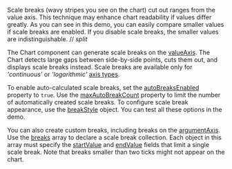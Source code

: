 Scale breaks (wavy stripes you see on the chart) cut out ranges from the value axis. This technique may enhance chart readability if values differ greatly. As you can see in this demo, you can easily compare smaller values if scale breaks are enabled. If you disable scale breaks, the smaller values are indistinguishable. 
// _split_

The Chart component can generate scale breaks on the [valueAxis](/Documentation/ApiReference/UI_Components/dxChart/Configuration/valueAxis/). The Chart detects large gaps between side-by-side points, cuts them out, and displays scale breaks instead. Scale breaks are available only for *'continuous'* or *'logarithmic'* [axis types](/Documentation/ApiReference/UI_Components/dxChart/Configuration/valueAxis/#type).

To enable auto-calculated scale breaks, set the [autoBreaksEnabled](/Documentation/ApiReference/UI_Components/dxChart/Configuration/valueAxis/#autoBreaksEnabled) property to `true`. Use the [maxAutoBreakCount](/Documentation/ApiReference/UI_Components/dxChart/Configuration/valueAxis/#maxAutoBreakCount) property to limit the number of automatically created scale breaks. To configure scale break appearance, use the [breakStyle](/Documentation/ApiReference/UI_Components/dxChart/Configuration/valueAxis/breakStyle/) object. You can test all these options in the demo.

You can also create custom breaks, including breaks on the [argumentAxis](/Documentation/ApiReference/UI_Components/dxChart/Configuration/argumentAxis/). Use the [breaks](/Documentation/ApiReference/UI_Components/dxChart/Configuration/argumentAxis/breaks/) array to declare a scale break collection. Each object in this array must specify the [startValue](/Documentation/ApiReference/UI_Components/dxChart/Configuration/argumentAxis/breaks/#startValue) and [endValue](/Documentation/ApiReference/UI_Components/dxChart/Configuration/argumentAxis/breaks/#endValue) fields that limit a single scale break. Note that breaks smaller than two ticks might not appear on the chart.